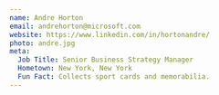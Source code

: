 ```yaml
---
name: Andre Horton
email: andrehorton@microsoft.com
website: https://www.linkedin.com/in/hortonandre/
photo: andre.jpg
meta:
  Job Title: Senior Business Strategy Manager
  Hometown: New York, New York
  Fun Fact: Collects sport cards and memorabilia.
---
```

